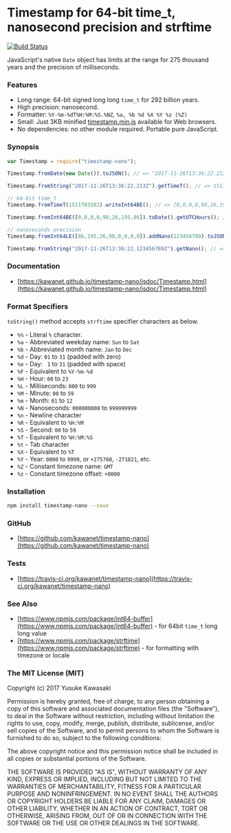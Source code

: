 # Timestamp for 64-bit time_t, nanosecond precision and strftime

[![Build Status](https://travis-ci.org/kawanet/timestamp-nano.svg?branch=master)](https://travis-ci.org/kawanet/timestamp-nano)

JavaScript's native `Date` object has limits at the range for 275 thousand years
and the precision of milliseconds.

### Features

- Long range: 64-bit signed long long `time_t` for 292 billion years.
- High precision: nanosecond.
- Formatter: `%Y-%m-%dT%H:%M:%S.%NZ`, `%a, %b %d %X %Y %z (%Z)`
- Small: Just 3KB minified [timestamp.min.js](https://kawanet.github.io/timestamp-nano/timestamp.min.js) available for Web browsers.
- No dependencies: no other module required. Portable pure JavaScript.

### Synopsis

```js
var Timestamp = require("timestamp-nano");

Timestamp.fromDate(new Date()).toJSON(); // => "2017-11-26T13:36:22.213Z"

Timestamp.fromString("2017-11-26T13:36:22.213Z").getTimeT(); // => 1511703382

// 64-bit time_t
Timestamp.fromTimeT(1511703382).writeInt64BE(); // => [0,0,0,0,90,26,195,86]

Timestamp.fromInt64BE([0,0,0,0,90,26,195,86]).toDate().getUTCHours(); // => 13

// nanoseconds precision
Timestamp.fromInt64LE([86,195,26,90,0,0,0,0]).addNano(123456789).toJSON(); // => "2017-11-26T13:36:22.123456789Z"

Timestamp.fromString("2017-11-26T13:36:22.123456789Z").getNano(); // => 123456789
```

### Documentation

- [https://kawanet.github.io/timestamp-nano/jsdoc/Timestamp.html](https://kawanet.github.io/timestamp-nano/jsdoc/Timestamp.html)

### Format Specifiers

`toString()` method accepts `strftime` specifier characters as below.

- `%%` - Literal `%` character.
- `%a` - Abbreviated weekday name: `Sun` to `Sat`
- `%b` - Abbreviated month name: `Jan` to `Dec`
- `%d` - Day: `01` to `31` (padded with zero)
- `%e` - Day: ` 1` to `31` (padded with space)
- `%F` - Equivalent to `%Y-%m-%d`
- `%H` - Hour: `00` to `23`
- `%L` - Milliseconds: `000` to `999`
- `%M` - Minute: `00` to `59`
- `%m` - Month: `01` to `12`
- `%N` - Nanoseconds: `000000000` to `999999999`
- `%n` - Newline character
- `%R` - Equivalent to `%H:%M`
- `%S` - Second: `00` to `59`
- `%T` - Equivalent to `%H:%M:%S`
- `%t` - Tab character
- `%X` - Equivalent to `%T`
- `%Y` - Year: `0000` to `9999`, or `+275760`, `-271821`, etc.
- `%Z` - Constant timezone name: `GMT`
- `%z` - Constant timezone offset: `+0000`

### Installation

```sh
npm install timestamp-nano --save
```

### GitHub

- [https://github.com/kawanet/timestamp-nano](https://github.com/kawanet/timestamp-nano)

### Tests

- [https://travis-ci.org/kawanet/timestamp-nano](https://travis-ci.org/kawanet/timestamp-nano)

### See Also

- [https://www.npmjs.com/package/int64-buffer](https://www.npmjs.com/package/int64-buffer) - for 64bit `time_t` long long value
- [https://www.npmjs.com/package/strftime](https://www.npmjs.com/package/strftime) - for formatting with timezone or locale

### The MIT License (MIT)

Copyright (c) 2017 Yusuke Kawasaki

Permission is hereby granted, free of charge, to any person obtaining a copy
of this software and associated documentation files (the "Software"), to deal
in the Software without restriction, including without limitation the rights
to use, copy, modify, merge, publish, distribute, sublicense, and/or sell
copies of the Software, and to permit persons to whom the Software is
furnished to do so, subject to the following conditions:

The above copyright notice and this permission notice shall be included in all
copies or substantial portions of the Software.

THE SOFTWARE IS PROVIDED "AS IS", WITHOUT WARRANTY OF ANY KIND, EXPRESS OR
IMPLIED, INCLUDING BUT NOT LIMITED TO THE WARRANTIES OF MERCHANTABILITY,
FITNESS FOR A PARTICULAR PURPOSE AND NONINFRINGEMENT. IN NO EVENT SHALL THE
AUTHORS OR COPYRIGHT HOLDERS BE LIABLE FOR ANY CLAIM, DAMAGES OR OTHER
LIABILITY, WHETHER IN AN ACTION OF CONTRACT, TORT OR OTHERWISE, ARISING FROM,
OUT OF OR IN CONNECTION WITH THE SOFTWARE OR THE USE OR OTHER DEALINGS IN THE
SOFTWARE.
